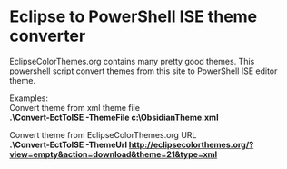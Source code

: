 Eclipse to PowerShell ISE theme converter
==========
EclipseColorThemes.org contains many pretty good themes. This powershell script convert themes from this site to PowerShell ISE editor theme.

Examples:  
Convert theme from xml theme file  
**.\Convert-EctToISE -ThemeFile c:\ObsidianTheme.xml**  

Convert theme from EclipseColorThemes.org URL  
**.\Convert-EctToISE -ThemeUrl http://eclipsecolorthemes.org/?view=empty&action=download&theme=21&type=xml**
